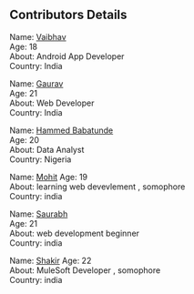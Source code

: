 ## Contributors Details

Name: [Vaibhav](https://github.com/iamvs-2002) <br/>
Age: 18 <br/>
About: Android App Developer <br/>
Country: India <br/>


Name: [Gaurav](https://github.com/gaurvag) <br/>
Age: 21 <br/>
About: Web Developer <br/>
Country: India <br/>

Name: [Hammed Babatunde](https://github.com/HammedBabatunde) <br/>
Age: 20 <br/>
About: Data Analyst <br/>
Country: Nigeria <br/>

Name: [Mohit](https://github.com/mohitahlawat2001)
Age: 19 <br/>
About: learning web devevlement  , somophore </br>
Country: india <br/>

Name: [Saurabh](https://github.com/saurabhpydev) <br/>
Age: 21 <br/>
About: web development beginner <br/>
Country: india <br/>

Name: [Shakir](https://github.com/shakircode)
Age: 22 <br/>
About: MuleSoft Developer  , somophore </br>
Country: india <br/>

